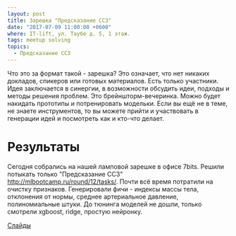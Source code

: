 ```yaml
---
layout: post
title: Зарешка "Предсказание ССЗ"
date: "2017-07-09 11:00:00 +0600"
where: IT-lift, ул. Таубе д. 5, 1 этаж.
tags: meetup solving
topics:
  - Предсказание ССЗ
---
```


Что это за формат такой - зарешка?
Это означает, что нет никаких докладов, спикеров или готовых материалов. Есть только участники. Идея заключается в синергии, в возможности обсудить идеи, подходы и методы решения проблем. Это брейншторм-вечеринка. Можно будет накидать прототипы и потренировать модельки.
Если вы ещё не в теме, не знаете инструментов, то вы можете прийти и участвовать в генерации идей и посмотреть как и кто-что делает.

# Результаты

Сегодня собрались на нашей ламповой зарешке в офисе 7bits. Решили потыкать только "Предсказание ССЗ" http://mlbootcamp.ru/round/12/tasks/.
Почти всё время потратили на очистку признаков. Генерировали фичи - индексы массы тела, отклонения от нормы, среднее артериальное давление, полиномиальные штуки.
До тюнинга моделей не дошли, только смотрели xgboost, ridge, простую нейронку.

[Слайды](https://nbviewer.jupyter.org/urls/{{site.host}}/assets/presentations/2017-07-09-mlbootcamp_health.ipynb)
